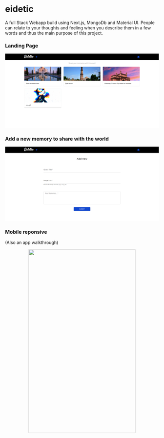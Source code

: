 # eidetic

A full Stack Webapp build using Next.js, MongoDb and Material UI.
People can relate to your thoughts and feeling when you describe them in a few words and thus the main purpose of this project.

### Landing Page

![](app-screenshots/1.png)


### Add a new memory to share with the world

![](app-screenshots/2.png)


### Mobile reponsive
(Also an app walkthrough)

<p align="center">
  <img src="app-screenshots/1.gif" width="350" height="600" />
</p>
